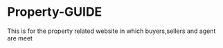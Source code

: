 # Property-GUIDE
This is for the property related website in which buyers,sellers and agent are meet
